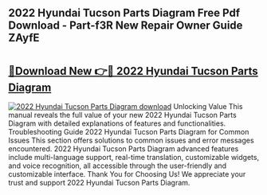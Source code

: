 ## 2022 Hyundai Tucson Parts Diagram Free Pdf Download - Part-f3R New Repair Owner Guide ZAyfE

# <h2><a href="http://dftkm2.blite.top/?on=2022+Hyundai+Tucson+Parts+Diagram">🔗Download New 👉🔴 2022 Hyundai Tucson Parts Diagram</a></h2>

[![2022 Hyundai Tucson Parts Diagram download](https://i.imgur.com/lujVjoI.png)](http://dftkm2.blite.top/?on=2022+Hyundai+Tucson+Parts+Diagram)
Unlocking Value This manual reveals the full value of your new 2022 Hyundai Tucson Parts Diagram with detailed explanations of features and functionalities. Troubleshooting Guide 2022 Hyundai Tucson Parts Diagram for Common Issues This section offers solutions to common issues and error messages encountered. 2022 Hyundai Tucson Parts Diagram advanced features include multi-language support, real-time translation, customizable widgets, and voice recognition, all accessible through the user-friendly and customizable interface. Thank You for Choosing Us! We appreciate your trust and support 2022 Hyundai Tucson Parts Diagram.
